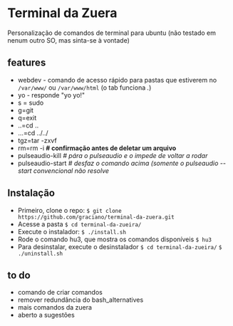 Terminal da Zuera
=================

Personalização de comandos de terminal para ubuntu (não testado em nenum outro SO, mas sinta-se  à vontade)

## features
* webdev - comando de acesso rápido para pastas que estiverem no `/var/www/` ou `/var/www/html` (o tab funciona *.*)
* yo - responde "yo yo!"
* s = sudo
* g=git
* q=exit
* ..=cd ..
* ...=cd ../../
* tgz=tar -zxvf
* rm=rm -i  **# confirmação antes de deletar um arquivo**
* pulseaudio-kill *# pára o pulseaudio e o impede de voltar a rodar*
* pulseaudio-start *# desfaz o comando acima (somente o pulseaudio --start convencional não resolve*

## Instalação
* Primeiro, clone o repo:
`$ git clone https://github.com/graciano/terminal-da-zuera.git`
* Acesse a pasta
`$ cd terminal-da-zueira/`
* Execute o instalador:
`$ ./install.sh`
* Rode o comando hu3, que mostra os comandos disponíveis
`$ hu3`
* Para desinstalar, execute o desinstalador
`$ cd terminal-da-zueira/`
`$ ./uninstall.sh`

## to do
* comando de criar comandos
* remover redundância do bash_alternatives
* mais comandos da zuera
* aberto a sugestões
